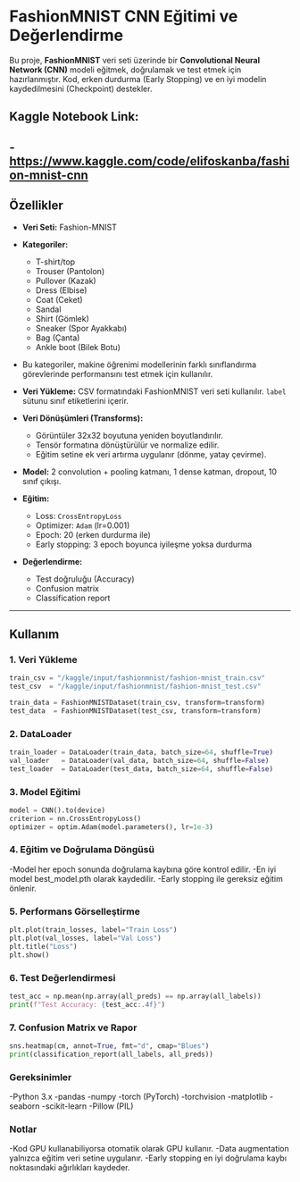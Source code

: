 # FashionMNIST CNN Eğitimi ve Değerlendirme

Bu proje, **FashionMNIST** veri seti üzerinde bir **Convolutional Neural Network (CNN)** modeli eğitmek, doğrulamak ve test etmek için hazırlanmıştır. Kod, erken durdurma (Early Stopping) ve en iyi modelin kaydedilmesini (Checkpoint) destekler.

## Kaggle Notebook Link:
-https://www.kaggle.com/code/elifoskanba/fashion-mnist-cnn
---

## Özellikler
- **Veri Seti:** Fashion-MNIST
- **Kategoriler:**
  - T-shirt/top
  - Trouser (Pantolon)
  - Pullover (Kazak)
  - Dress (Elbise)
  - Coat (Ceket)
  - Sandal
  - Shirt (Gömlek)
  - Sneaker (Spor Ayakkabı)
  - Bag (Çanta)
  - Ankle boot (Bilek Botu)
- Bu kategoriler, makine öğrenimi modellerinin farklı sınıflandırma görevlerinde performansını test etmek için kullanılır.


- **Veri Yükleme:** CSV formatındaki FashionMNIST veri seti kullanılır. `label` sütunu sınıf etiketlerini içerir.
- **Veri Dönüşümleri (Transforms):**
  - Görüntüler 32x32 boyutuna yeniden boyutlandırılır.
  - Tensör formatına dönüştürülür ve normalize edilir.
  - Eğitim setine ek veri artırma uygulanır (dönme, yatay çevirme).
- **Model:** 2 convolution + pooling katmanı, 1 dense katman, dropout, 10 sınıf çıkışı.
- **Eğitim:**
  - Loss: `CrossEntropyLoss`
  - Optimizer: `Adam` (lr=0.001)
  - Epoch: 20 (erken durdurma ile)
  - Early stopping: 3 epoch boyunca iyileşme yoksa durdurma
- **Değerlendirme:**
  - Test doğruluğu (Accuracy)
  - Confusion matrix
  - Classification report

---

## Kullanım

### 1. Veri Yükleme
```python
train_csv = "/kaggle/input/fashionmnist/fashion-mnist_train.csv"
test_csv  = "/kaggle/input/fashionmnist/fashion-mnist_test.csv"

train_data = FashionMNISTDataset(train_csv, transform=transform)
test_data  = FashionMNISTDataset(test_csv, transform=transform)
```

### 2. DataLoader
```python
train_loader = DataLoader(train_data, batch_size=64, shuffle=True)
val_loader   = DataLoader(val_data, batch_size=64, shuffle=False)
test_loader  = DataLoader(test_data, batch_size=64, shuffle=False)
```

### 3. Model Eğitimi
```python
model = CNN().to(device)
criterion = nn.CrossEntropyLoss()
optimizer = optim.Adam(model.parameters(), lr=1e-3)
```

### 4. Eğitim ve Doğrulama Döngüsü
-Model her epoch sonunda doğrulama kaybına göre kontrol edilir.
-En iyi model best_model.pth olarak kaydedilir.
-Early stopping ile gereksiz eğitim önlenir.

### 5. Performans Görselleştirme
```python
plt.plot(train_losses, label="Train Loss")
plt.plot(val_losses, label="Val Loss")
plt.title("Loss")
plt.show()
```

### 6. Test Değerlendirmesi
```python
test_acc = np.mean(np.array(all_preds) == np.array(all_labels))
print(f"Test Accuracy: {test_acc:.4f}")
```

### 7. Confusion Matrix ve Rapor
```python
sns.heatmap(cm, annot=True, fmt="d", cmap="Blues")
print(classification_report(all_labels, all_preds))
```

### Gereksinimler
-Python 3.x
-pandas
-numpy
-torch (PyTorch)
-torchvision
-matplotlib
-seaborn
-scikit-learn
-Pillow (PIL)

### Notlar
-Kod GPU kullanabiliyorsa otomatik olarak GPU kullanır.
-Data augmentation yalnızca eğitim veri setine uygulanır.
-Early stopping en iyi doğrulama kaybı noktasındaki ağırlıkları kaydeder.